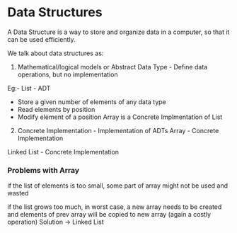 # Data Structures

A Data Structure is a way to store and organize data in a computer, so that it can be used efficiently.

We talk about data structures as: 
1) Mathematical/logical models or Abstract Data Type - Define data operations, but no implementation

Eg:- List - ADT
- Store a given number of elements of any data type
- Read elements by position
- Modify element of a position
Array is a Concrete Implmentation of List

2) Concrete Implementation - Implementation of ADTs
Array - Concrete Implementation

Linked List - Concrete Implementation

### Problems with Array 

if the list of elements is too small, some part of array might not be used and wasted 

if the list grows too much, in worst case, a new array needs to be created and elements of prev array will be copied to new array (again a costly operation)
Solution -> Linked List



